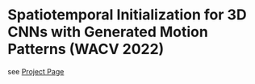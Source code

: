 # Spatiotemporal Initialization for 3D CNNs with Generated Motion Patterns (WACV 2022) 
see [Project Page](https://hirokatsukataoka16.github.io/Spatiotemporal-Initialization-for-3DCNNs/)